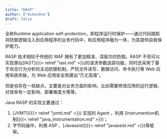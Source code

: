 ```yaml
---
title: "RASP"
author: ["4shen0ne"]
draft: false
---
```


全称Runtime application self-protection，即程序运行时保护——通过代码插桩将防御逻辑注入到应用程序的业务代码中，和应用程序融为一体，为其提供自我保护能力。

RASP 技术相较于传统的 WAF 拥有了更加精准、深层次的防御。RASP 不但可以实现类似[IAST]({{< relref "iast.md" >}})的请求参数追踪功能，同时还采用了基于攻击行为分析的主动防御机制，严防文件读写、数据访问、命令执行等 Web 应用系统命脉，为 Web 应用安全筑建出“万丈高墙”。

但是也存在一些缺点，主要是对业务方面的影响，比如需要修改应用的运行逻辑、对效率有一定影响、部署难度大等等。

Java RASP 的实现主要通过：

1.  [JVMTI]({{< relref "jvmti.md" >}}) 实现的 Agent ，利用 [Instrumention机制]({{< relref "java_instrumentation.md" >}})；
2.  字节码操作，利用 ASP 、[Javassist]({{< relref "javassist.md" >}})等框架。
